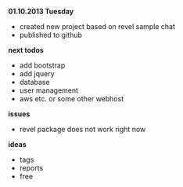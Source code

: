 __01.10.2013 Tuesday__

- created new project based on revel sample chat
- published to github

__next todos__

- add bootstrap
- add jquery
- database
- user management
- aws etc. or some other webhost

__issues__

- revel package does not work right now

__ideas__

- tags
- reports
- free